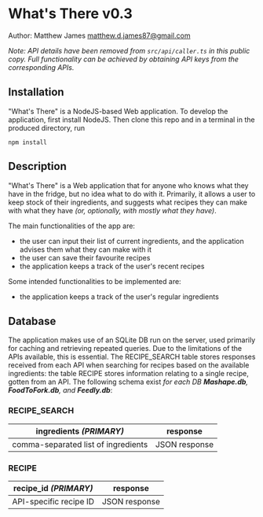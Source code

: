 # What's There v0.3

Author: Matthew James <matthew.d.james87@gmail.com>

*Note: API details have been removed from `src/api/caller.ts` in this public copy. Full functionality can be achieved by obtaining API keys from the corresponding APIs.*

## Installation

"What's There" is a NodeJS-based Web application. To develop the application, first install NodeJS. Then clone this repo and in a terminal in the produced directory, run

    npm install

## Description

"What's There" is a Web application that for anyone who knows what they have in the fridge, but no idea what to do with it. Primarily, it allows a user to keep stock of their ingredients, and suggests what recipes they can make with what they have *(or, optionally, with mostly what they have)*.

The main functionalities of the app are:

* the user can input their list of current ingredients, and the application advises them what they can make with it
* the user can save their favourite recipes
* the application keeps a track of the user's recent recipes

Some intended functionalities to be implemented are:

* the application keeps a track of the user's regular ingredients

## Database

The application makes use of an SQLite DB run on the server, used primarily for caching and retrieving repeated queries. Due to the limitations of the APIs available, this is essential. The RECIPE_SEARCH table stores responses received from each API when searching for recipes based on the available ingredients: the table RECIPE stores information relating to a single recipe, gotten from an API. The following schema exist *for each DB **Mashape.db**, **FoodToFork.db**, and **Feedly.db***:

### RECIPE_SEARCH

ingredients *(PRIMARY)* | response
----------- | --------
comma-separated list of ingredients | JSON response

### RECIPE

recipe_id *(PRIMARY)* | response
--------- | -------------
API-specific recipe ID | JSON response